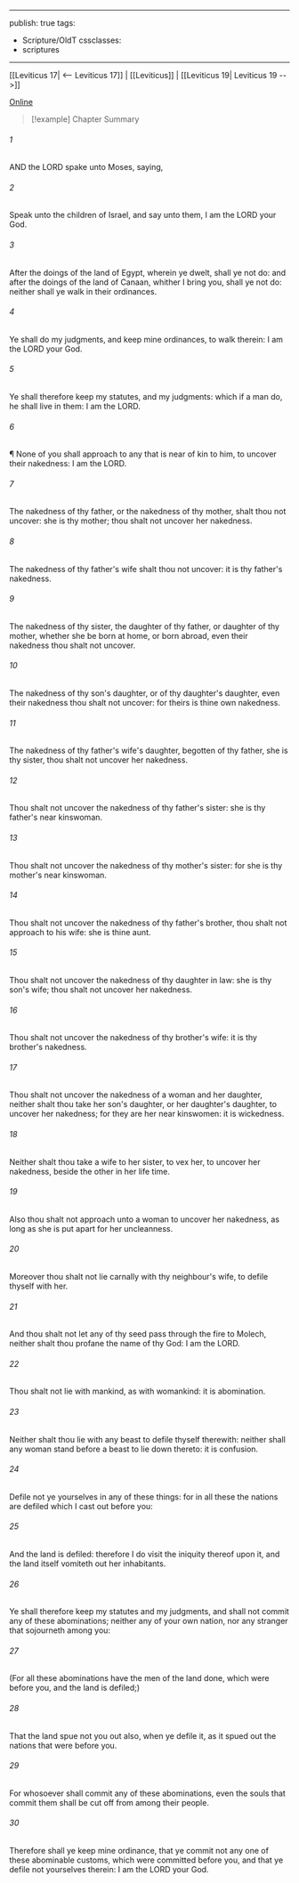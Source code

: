 

---
publish: true
tags:
  - Scripture/OldT
cssclasses:
  - scriptures
---
[[Leviticus 17| <-- Leviticus 17]] | [[Leviticus]] | [[Leviticus 19| Leviticus 19 -->]]

[Online](https://churchofjesuschrist.org/study/scriptures/ot/lev/18?lang=eng)

>[!example] Chapter Summary
>
###### 1
AND the LORD spake unto Moses, saying,
###### 2
Speak unto the children of Israel, and say unto them, I am the LORD your God.
###### 3
After the doings of the land of Egypt, wherein ye dwelt, shall ye not do: and after the doings of the land of Canaan, whither I bring you, shall ye not do: neither shall ye walk in their ordinances.
###### 4
Ye shall do my judgments, and keep mine ordinances, to walk therein: I am the LORD your God.
###### 5
Ye shall therefore keep my statutes, and my judgments: which if a man do, he shall live in them: I am the LORD.
###### 6
¶ None of you shall approach to any that is near of kin to him, to uncover their nakedness: I am the LORD.
###### 7
The nakedness of thy father, or the nakedness of thy mother, shalt thou not uncover: she is thy mother; thou shalt not uncover her nakedness.
###### 8
The nakedness of thy father's wife shalt thou not uncover: it is thy father's nakedness.
###### 9
The nakedness of thy sister, the daughter of thy father, or daughter of thy mother, whether she be born at home, or born abroad, even their nakedness thou shalt not uncover.
###### 10
The nakedness of thy son's daughter, or of thy daughter's daughter, even their nakedness thou shalt not uncover: for theirs is thine own nakedness.
###### 11
The nakedness of thy father's wife's daughter, begotten of thy father, she is thy sister, thou shalt not uncover her nakedness.
###### 12
Thou shalt not uncover the nakedness of thy father's sister: she is thy father's near kinswoman.
###### 13
Thou shalt not uncover the nakedness of thy mother's sister: for she is thy mother's near kinswoman.
###### 14
Thou shalt not uncover the nakedness of thy father's brother, thou shalt not approach to his wife: she is thine aunt.
###### 15
Thou shalt not uncover the nakedness of thy daughter in law: she is thy son's wife; thou shalt not uncover her nakedness.
###### 16
Thou shalt not uncover the nakedness of thy brother's wife: it is thy brother's nakedness.
###### 17
Thou shalt not uncover the nakedness of a woman and her daughter, neither shalt thou take her son's daughter, or her daughter's daughter, to uncover her nakedness; for they are her near kinswomen: it is wickedness.
###### 18
Neither shalt thou take a wife to her sister, to vex her, to uncover her nakedness, beside the other in her life time.
###### 19
Also thou shalt not approach unto a woman to uncover her nakedness, as long as she is put apart for her uncleanness.
###### 20
Moreover thou shalt not lie carnally with thy neighbour's wife, to defile thyself with her.
###### 21
And thou shalt not let any of thy seed pass through the fire to Molech, neither shalt thou profane the name of thy God: I am the LORD.
###### 22
Thou shalt not lie with mankind, as with womankind: it is abomination.
###### 23
Neither shalt thou lie with any beast to defile thyself therewith: neither shall any woman stand before a beast to lie down thereto: it is confusion.
###### 24
Defile not ye yourselves in any of these things: for in all these the nations are defiled which I cast out before you:
###### 25
And the land is defiled: therefore I do visit the iniquity thereof upon it, and the land itself vomiteth out her inhabitants.
###### 26
Ye shall therefore keep my statutes and my judgments, and shall not commit any of these abominations; neither any of your own nation, nor any stranger that sojourneth among you:
###### 27
(For all these abominations have the men of the land done, which were before you, and the land is defiled;)
###### 28
That the land spue not you out also, when ye defile it, as it spued out the nations that were before you.
###### 29
For whosoever shall commit any of these abominations, even the souls that commit them shall be cut off from among their people.
###### 30
Therefore shall ye keep mine ordinance, that ye commit not any one of these abominable customs, which were committed before you, and that ye defile not yourselves therein: I am the LORD your God.



